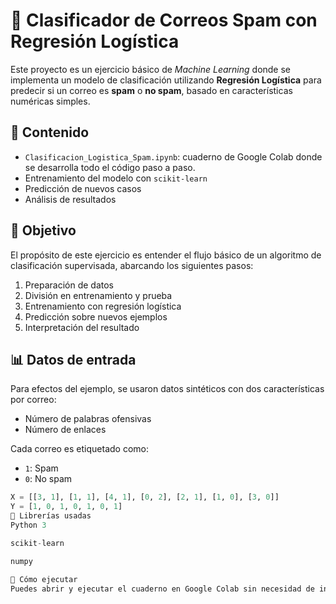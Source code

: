 # 🧠 Clasificador de Correos Spam con Regresión Logística

Este proyecto es un ejercicio básico de *Machine Learning* donde se implementa un modelo de clasificación utilizando **Regresión Logística** para predecir si un correo es **spam** o **no spam**, basado en características numéricas simples.

## 📂 Contenido

- `Clasificacion_Logistica_Spam.ipynb`: cuaderno de Google Colab donde se desarrolla todo el código paso a paso.
- Entrenamiento del modelo con `scikit-learn`
- Predicción de nuevos casos
- Análisis de resultados

## 📌 Objetivo

El propósito de este ejercicio es entender el flujo básico de un algoritmo de clasificación supervisada, abarcando los siguientes pasos:

1. Preparación de datos
2. División en entrenamiento y prueba
3. Entrenamiento con regresión logística
4. Predicción sobre nuevos ejemplos
5. Interpretación del resultado

## 📊 Datos de entrada

Para efectos del ejemplo, se usaron datos sintéticos con dos características por correo:
- Número de palabras ofensivas
- Número de enlaces

Cada correo es etiquetado como:
- `1`: Spam
- `0`: No spam

```python
X = [[3, 1], [1, 1], [4, 1], [0, 2], [2, 1], [1, 0], [3, 0]]
Y = [1, 0, 1, 0, 1, 0, 1]
🤖 Librerías usadas
Python 3

scikit-learn

numpy

🚀 Cómo ejecutar
Puedes abrir y ejecutar el cuaderno en Google Colab sin necesidad de instalar nada en tu computador.
